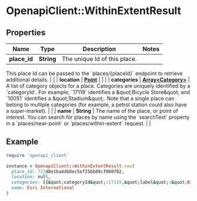 # OpenapiClient::WithinExtentResult

## Properties

| Name | Type | Description | Notes |
| ---- | ---- | ----------- | ----- |
| **place_id** | **String** | The unique Id of this place.

This place Id can be passed to the &#x60;places/{placeId}&#x60; endpoint to
retrieve additional details.
 |  |
| **location** | [**Point**](Point.md) |  |  |
| **categories** | [**Array&lt;Category&gt;**](Category.md) | A list of category objects for a place.  Categories are uniquely identified by a &#x60;categoryId&#x60;. For example, &#x60;17119&#x60; identifies a \&quot;Bicycle Store\&quot; and &#x60;10051&#x60; identifies a \&quot;Stadium\&quot;. Note that a single place can belong to multiple categories (for example, a petrol station could also have a super-market).  |  |
| **name** | **String** | The name of the place, or point of interest.  You can search for places by name using the &#x60;searchText&#x60; property in a &#x60;places/near-point&#x60; or &#x60;places/within-extent&#x60; request.  |  |

## Example

```ruby
require 'openapi_client'

instance = OpenapiClient::WithinExtentResult.new(
  place_id: 722d8e1ba4db8ec5ef256b09cf060782,
  location: null,
  categories: [{&quot;categoryId&quot;:17119,&quot;label&quot;:&quot;Bicycle Store&quot;}],
  name: Esri International
)
```

